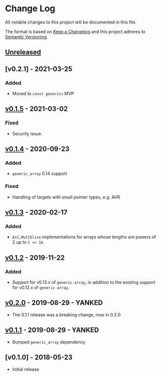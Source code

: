 # Change Log

All notable changes to this project will be documented in this file.

The format is based on [Keep a Changelog](http://keepachangelog.com/)
and this project adheres to [Semantic Versioning](http://semver.org/).

## [Unreleased]

## [v0.2.1] - 2021-03-25

### Added

- Moved to `const generics` MVP

## [v0.1.5] - 2021-03-02

### Fixed

- Security issue.

## [v0.1.4] - 2020-09-23

### Added

- `generic_array` 0.14 support

### Fixed

- Handling of targets with small pointer types, e.g. AVR

## [v0.1.3] - 2020-02-17

### Added

- `As{,Mut}Slice` implementations for arrays whose lengths are powers of 2 up to
  `1 << 16`.

## [v0.1.2] - 2019-11-22

### Added

- Support for v0.13.x of `generic-array`, in addition to the existing support
  for v0.12.x of `generic-array`.

## [v0.2.0] - 2019-08-29 - YANKED

- The 0.1.1 release was a breaking change, now in 0.2.0

## [v0.1.1] - 2019-08-29 - YANKED

- Bumped `generic_array` dependency

## [v0.1.0] - 2018-05-23

- Initial release

[Unreleased]: https://github.com/japaric/as-slice/compare/v0.2.1...HEAD
[v0.2.0]: https://github.com/japaric/as-slice/compare/v0.1.5...v0.2.1
[v0.1.5]: https://github.com/japaric/as-slice/compare/v0.1.4...v0.1.5
[v0.1.4]: https://github.com/japaric/as-slice/compare/v0.1.3...v0.1.4
[v0.1.3]: https://github.com/japaric/as-slice/compare/v0.1.2...v0.1.3
[v0.1.2]: https://github.com/japaric/as-slice/compare/v0.1.1...v0.1.2
[v0.2.0]: https://github.com/japaric/as-slice/compare/v0.1.1...v0.2.0
[v0.1.1]: https://github.com/japaric/as-slice/compare/v0.1.0...v0.1.1
